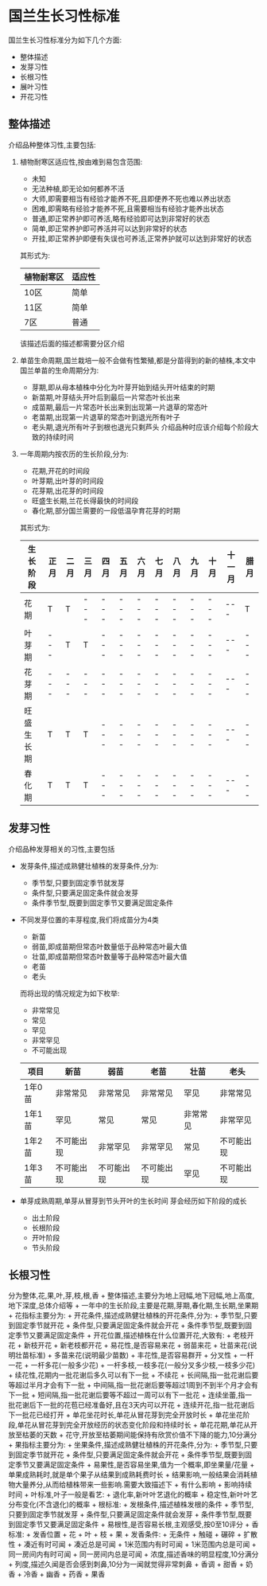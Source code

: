 # 国兰生长习性标准

国兰生长习性标准分为如下几个方面:

+ 整体描述
+ 发芽习性
+ 长根习性
+ 展叶习性
+ 开花习性

## 整体描述

介绍品种整体习性,主要包括:

1. 植物耐寒区适应性,按由难到易包含范围:
    + 未知
    + 无法种植,即无论如何都养不活
    + 大师,即需要相当有经验才能养不死,且即便养不死也难以养出状态
    + 困难,即需略有经验才能养不死,且需要相当有经验才能养出状态
    + 普通,即正常养护即可养活,略有经验即可达到非常好的状态
    + 简单,即正常养护即可养活并可以达到非常好的状态
    + 开挂,即正常养护即便有失误也可养活,正常养护就可以达到非常好的状态

    其形式为:

    | 植物耐寒区 | 适应性 |
    | ---------- | ------ |
    | 10区       | 简单   |
    | 11区       | 简单   |
    | 7区        | 普通   |

    该描述后面的描述都需要分区介绍

2. 单苗生命周期,国兰栽培一般不会做有性繁殖,都是分苗得到的新的植株,本文中国兰单苗的生命周期分为:
    + 芽期,即从母本植株中分化为叶芽开始到结头开叶结束的时期
    + 新苗期,叶芽结头开叶后到最后一片常态叶长出来
    + 成苗期,最后一片常态叶长出来到出现第一片退草的常态叶
    + 老苗期,出现第一片退草的常态叶到退光所有叶子
    + 老头期,退光所有叶子到根也退光只剩芦头
    介绍品种时应该介绍每个阶段大致的持续时间

3. 一年周期内按农历的生长阶段,分为:
    + 花期,开花的时间段
    + 叶芽期,出叶芽的时间段
    + 花芽期,出花芽的时间段
    + 旺盛生长期,兰花长得最快的时间段
    + 春化期,部分国兰需要的一段低温孕育花芽的时期

    其形式为:

    | 生长阶段   | 正月 | 二月 | 三月 | 四月 | 五月 | 六月 | 七月 | 八月 | 九月 | 十月 | 十一月 | 腊月 |
    | ---------- | ---- | ---- | ---- | ---- | ---- | ---- | ---- | ---- | ---- | ---- | ------ | ---- |
    | 花期       | T    | T    | ---  | ---  | ---  | ---  | ---  | ---  | ---  | ---  | ---    | T    |
    | 叶芽期     | ---  | T    | T    | ---  | ---  | ---  | ---  | ---  | ---  | ---  | ---    | ---  |
    | 花芽期     | ---  | ---  | ---  | ---  | ---  | ---  | ---  | ---  | ---  | ---  | ---    | ---  |
    | 旺盛生长期 | T    | T    | T    | ---  | ---  | ---  | ---  | ---  | ---  | ---  | ---    | ---  |
    | 春化期     | T    | T    | T    | ---  | ---  | ---  | ---  | ---  | ---  | ---  | ---    | ---  |

## 发芽习性

介绍品种发芽相关的习性,主要包括

+ 发芽条件,描述成熟健壮植株的发芽条件,分为:
    + 季节型,只要到固定季节就发芽
    + 条件型,只要满足固定条件就会发芽
    + 条件季节型,既要到固定季节又要满足固定条件

+ 不同发芽位置的丰芽程度,我们将成苗分为4类

    + 新苗
    + 弱苗,即成苗期但常态叶数量低于品种常态叶最大值
    + 壮苗,即成苗期但常态叶数量等于品种常态叶最大值
    + 老苗
    + 老头

    而将出现的情况规定为如下枚举:
    + 非常常见
    + 常见
    + 罕见
    + 非常罕见
    + 不可能出现

    | 项目   | 新苗       | 弱苗       | 老苗       | 壮苗       | 老头       |
    | ------ | ---------- | ---------- | ---------- | ---------- | ---------- |
    | 1年0苗 | 非常常见   | 非常常见   | 非常常见   | 罕见       | 非常常见   |
    | 1年1苗 | 罕见       | 常见       | 常见       | 非常常见       | 非常罕见   |
    | 1年2苗 | 不可能出现 | 非常罕见       | 非常罕见      | 常见 |不可能出现
    | 1年3苗 | 不可能出现 | 不可能出现 | 不可能出现 | 罕见   | 不可能出现 |


+ 单芽成熟周期,单芽从冒芽到节头开叶的生长时间
    芽会经历如下阶段的成长
    + 出土阶段
    + 长根阶段
    + 开叶阶段
    + 节头阶段

## 长根习性

分为整体,花,果,叶,芽,枝,根,香
    + 整体描述,主要分为地上冠幅,地下冠幅,地上高度,地下深度,总体介绍等
    + 一年中的生长阶段,主要是花期,芽期,春化期,生长期,坐果期
    + 花指标主要分为:
        + 开花条件,描述成熟健壮植株的开花条件,分为:
            + 季节型,只要到固定季节就开花
            + 条件型,只要满足固定条件就会开花
            + 条件季节型,既要到固定季节又要满足固定条件
        + 开花位置,描述植株在什么位置开花,大致有:
            + 老枝开花
            + 新枝开花
            + 新老枝都开花
        + 易花性,是否容易来花
            + 弱苗来花
            + 壮苗来花(说明壮苗标准)
            + 多苗来花(说明最少苗数)
        + 丰花性,是否容易群开
            + 分叉性
                + 一杆一花
                + 一杆多花(一般多少花)
                + 一杆多枝,一枝多花(一般分叉多少枝,一枝多少花)
            + 续花性,花期内一批花谢后多久可以有下一批
                + 不续花
                + 长间隔,指一批花谢后要等超过半月才会有下一批
                + 中间隔,指一批花谢后要等超过1周到不到半个月才会有下一批
                + 短间隔,指一批花谢后要等不超过一周可以有下一批花
                + 连续坐蕾,指一批花谢后下一批的花苞已经准备好,且在3天内可以开花
                + 连续开花,指一批花谢后下一批花已经打开
        + 单花坐花时长,单花从冒花芽到完全开放时长
        + 单花坐花阶段,单花从冒花芽到完全开放经历的状态变化阶段和持续时长
        + 单花花期,单花从开放至枯萎的天数
        + 花守,开放至枯萎期间能保持有欣赏价值不下降的能力,10分满分
    + 果指标主要分为:
        + 坐果条件,描述成熟健壮植株的开花条件,分为:
            + 季节型,只要到固定季节就开花
            + 条件型,只要满足固定条件就会开花
            + 条件季节型,既要到固定季节又要满足固定条件
        + 易果性,是否容易坐果,值为一个概率,即坐果量/花量
        + 单果成熟耗时,就是单个果子从结果到成熟耗费时长
        + 结果影响,一般结果会消耗植物大量养分,从而给植株带来一些影响.需要大致描述下
            + 有什么影响
            + 影响持续时间
    + 叶标准,叶子一般是看艺:
        + 退化率,新叶叶艺退化的概率
        + 稳定性,新叶叶艺分布变化(不含退化)的概率
    + 根标准:
        + 发根条件,描述植株发根的条件
            + 季节型,只要到固定季节就发芽
            + 条件型,只要满足固定条件就会发芽
            + 条件季节型,既要到固定季节又要满足固定条件
        + 易根性,是否容易长根,主观感受,按0至10评分
    + 香标准:
        + 发香位置
            + 花
            + 叶
            + 枝
            + 果
        + 发香条件:
            + 无条件
            + 触碰
            + 碾碎
        + 扩散性
            + 凑近有时可闻
            + 凑近总是可闻
            + 1米范围内有时可闻
            + 1米范围内总是可闻
            + 同一房间内有时可闻
            + 同一房间内总是可闻
        + 浓度,描述香味的明显程度,10分满分
        + 列度,描述久闻是否会感到刺鼻,10分为一闻就觉得非常刺鼻
        + 香调
            + 甜香
            + 奶香
            + 冷香
            + 幽香
            + 药香
            + 果香